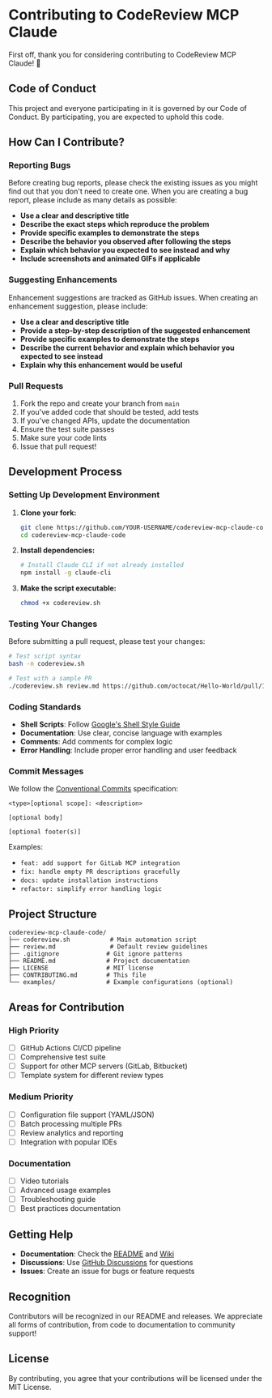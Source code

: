 # Contributing to CodeReview MCP Claude

First off, thank you for considering contributing to CodeReview MCP Claude! 🎉

## Code of Conduct

This project and everyone participating in it is governed by our Code of Conduct. By participating, you are expected to uphold this code.

## How Can I Contribute?

### Reporting Bugs

Before creating bug reports, please check the existing issues as you might find out that you don't need to create one. When you are creating a bug report, please include as many details as possible:

- **Use a clear and descriptive title**
- **Describe the exact steps which reproduce the problem**
- **Provide specific examples to demonstrate the steps**
- **Describe the behavior you observed after following the steps**
- **Explain which behavior you expected to see instead and why**
- **Include screenshots and animated GIFs if applicable**

### Suggesting Enhancements

Enhancement suggestions are tracked as GitHub issues. When creating an enhancement suggestion, please include:

- **Use a clear and descriptive title**
- **Provide a step-by-step description of the suggested enhancement**
- **Provide specific examples to demonstrate the steps**
- **Describe the current behavior and explain which behavior you expected to see instead**
- **Explain why this enhancement would be useful**

### Pull Requests

1. Fork the repo and create your branch from `main`
2. If you've added code that should be tested, add tests
3. If you've changed APIs, update the documentation
4. Ensure the test suite passes
5. Make sure your code lints
6. Issue that pull request!

## Development Process

### Setting Up Development Environment

1. **Clone your fork:**
   ```bash
   git clone https://github.com/YOUR-USERNAME/codereview-mcp-claude-code.git
   cd codereview-mcp-claude-code
   ```

2. **Install dependencies:**
   ```bash
   # Install Claude CLI if not already installed
   npm install -g claude-cli
   ```

3. **Make the script executable:**
   ```bash
   chmod +x codereview.sh
   ```

### Testing Your Changes

Before submitting a pull request, please test your changes:

```bash
# Test script syntax
bash -n codereview.sh

# Test with a sample PR
./codereview.sh review.md https://github.com/octocat/Hello-World/pull/1
```

### Coding Standards

- **Shell Scripts**: Follow [Google's Shell Style Guide](https://google.github.io/styleguide/shellguide.html)
- **Documentation**: Use clear, concise language with examples
- **Comments**: Add comments for complex logic
- **Error Handling**: Include proper error handling and user feedback

### Commit Messages

We follow the [Conventional Commits](https://www.conventionalcommits.org/) specification:

```
<type>[optional scope]: <description>

[optional body]

[optional footer(s)]
```

Examples:
- `feat: add support for GitLab MCP integration`
- `fix: handle empty PR descriptions gracefully`
- `docs: update installation instructions`
- `refactor: simplify error handling logic`

## Project Structure

```
codereview-mcp-claude-code/
├── codereview.sh           # Main automation script
├── review.md               # Default review guidelines  
├── .gitignore             # Git ignore patterns
├── README.md              # Project documentation
├── LICENSE                # MIT license
├── CONTRIBUTING.md        # This file
└── examples/              # Example configurations (optional)
```

## Areas for Contribution

### High Priority
- [ ] GitHub Actions CI/CD pipeline
- [ ] Comprehensive test suite
- [ ] Support for other MCP servers (GitLab, Bitbucket)
- [ ] Template system for different review types

### Medium Priority
- [ ] Configuration file support (YAML/JSON)
- [ ] Batch processing multiple PRs
- [ ] Review analytics and reporting
- [ ] Integration with popular IDEs

### Documentation
- [ ] Video tutorials
- [ ] Advanced usage examples
- [ ] Troubleshooting guide
- [ ] Best practices documentation

## Getting Help

- **Documentation**: Check the [README](README.md) and [Wiki](https://github.com/sychus/codereview-mcp-claude-code/wiki)
- **Discussions**: Use [GitHub Discussions](https://github.com/sychus/codereview-mcp-claude-code/discussions) for questions
- **Issues**: Create an issue for bugs or feature requests

## Recognition

Contributors will be recognized in our README and releases. We appreciate all forms of contribution, from code to documentation to community support!

## License

By contributing, you agree that your contributions will be licensed under the MIT License.
